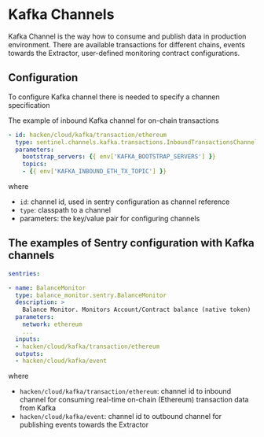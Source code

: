 # Kafka Channels

Kafka Channel is the way how to consume and publish data in production environment. There are available transactions for different chains, events towards the Extractor, user-defined monitoring contract configurations.

## Configuration

To configure Kafka channel there is needed to specify a channen specification

The example of inbound Kafka channel for on-chain transactions

```yaml
- id: hacken/cloud/kafka/transaction/ethereum
  type: sentinel.channels.kafka.transactions.InboundTransactionsChannel
  parameters:
    bootstrap_servers: {{ env['KAFKA_BOOTSTRAP_SERVERS'] }}
    topics: 
    - {{ env['KAFKA_INBOUND_ETH_TX_TOPIC'] }}
```

where 
- `id`: channel id, used in sentry configuration as channel reference
- `type`: classpath to a channel
- parameters: the key/value pair for configuring channels

## The examples of Sentry configuration with Kafka channels

```yaml
sentries:

- name: BalanceMonitor
  type: balance_monitor.sentry.BalanceMonitor
  description: >
    Balance Monitor. Monitors Account/Contract balance (native token)
  parameters:
    network: ethereum
    ...
  inputs:
  - hacken/cloud/kafka/transaction/ethereum
  outputs:
  - hacken/cloud/kafka/event
```

where
- `hacken/cloud/kafka/transaction/ethereum`: channel id to inbound channel for consuming real-time on-chain (Ethereum) transaction data from Kafka
- `hacken/cloud/kafka/event`: channel id to outbound channel for publishing events towards the Extractor
